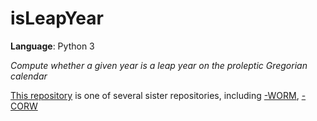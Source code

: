 # isLeapYear

**Language**: Python 3

_Compute whether a given year is a leap year on the proleptic Gregorian calendar_

[This repository](https://github.com/dmparrishphd/isLeapYear-Py-CORW)
is one of several sister repositories, including
[-WORM](https://github.com/dmparrishphd/isLeapYear-Py-WORM),
[-CORW](https://github.com/dmparrishphd/isLeapYear-Py-CORW)

